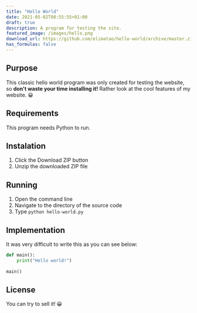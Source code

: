 ```yaml
---
title: "Hello World"
date: 2021-05-02T08:55:55+01:00
draft: true
description: A program for testing the site.
featured_image: /images/hello.png
download_url: https://github.com/elimatao/hello-world/archive/master.zip
has_formulas: false
---
```

## Purpose
This classic hello world program was only created for testing the website, so **don't waste your time installing it!** Rather look at the cool features of my website. 😀

## Requirements
This program needs Python to run.

## Instalation
1. Click the Download ZIP button
2. Unzip the downloaded ZIP file

## Running
1. Open the command line
2. Navigate to the directory of the source code
3. Type `python hello-world.py`

## Implementation
It was very difficult to write this as you can see below:

```python
def main():
	print("Hello world!")
	
main()
```

## License
You can try to sell it! 😀
